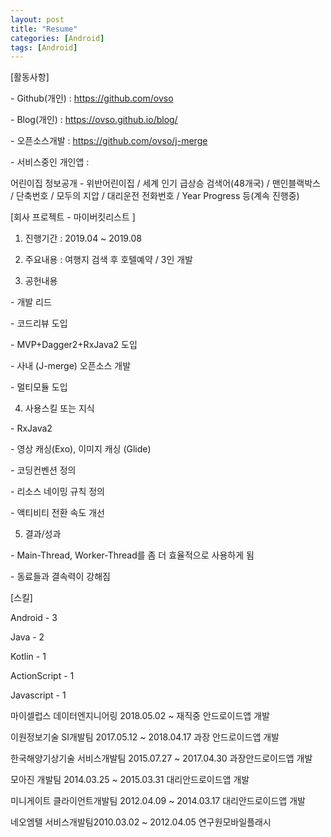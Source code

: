 ```yaml
---
layout: post
title: "Resume"
categories: [Android]
tags: [Android]
---
```


[활동사항]

\- Github(개인) : https://github.com/ovso

\- Blog(개인) : https://ovso.github.io/blog/

\- 오픈소스개발 : https://github.com/ovso/j-merge

\- 서비스중인 개인앱 : 

어린이집 정보공개 - 위반어린이집 / 세계 인기 급상승 검색어(48개국) / 맨인블랙박스 / 단축번호 / 모두의 지압 / 대리운전 전화번호 / Year Progress 등(계속 진행중)



[회사 프로젝트 - 마이버킷리스트 ]

1) 진행기간 : 2019.04 ~ 2019.08

2) 주요내용 : 여행지 검색 후 호텔예약 / 3인 개발

3) 공헌내용

\- 개발 리드 

\- 코드리뷰 도입

\- MVP+Dagger2+RxJava2 도입

\- 사내 (J-merge) 오픈소스 개발

\- 멀티모듈 도입 

4) 사용스킬 또는 지식

\- RxJava2

\- 영상 캐싱(Exo), 이미지 캐싱 (Glide)

\- 코딩컨벤션 정의

\- 리소스 네이밍 규칙 정의

\- 액티비티 전환 속도 개선

5) 결과/성과

\- Main-Thread, Worker-Thread를 좀 더 효율적으로 사용하게 됨

\- 동료들과 결속력이 강해짐



[스킬]

Android - 3

Java - 2

Kotlin - 1

ActionScript - 1

Javascript - 1



마이셀럽스 데이터엔지니어링 2018.05.02 ~ 재직중 안드로이드앱 개발

이원정보기술 SI개발팀 2017.05.12 ~ 2018.04.17 과장 안드로이드앱 개발

한국해양기상기술 서비스개발팀 2015.07.27 ~ 2017.04.30 과장안드로이드앱 개발

모아진 개발팀 2014.03.25 ~ 2015.03.31 대리안드로이드앱 개발

미니게이트 클라이언트개발팀 2012.04.09 ~ 2014.03.17 대리안드로이드앱 개발

네오엠텔 서비스개발팀2010.03.02 ~ 2012.04.05 연구원모바일플래시